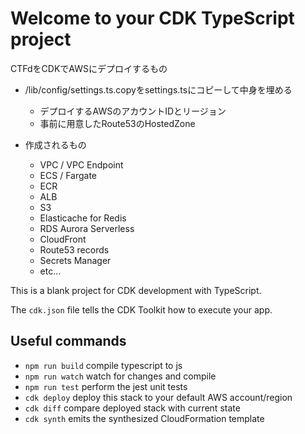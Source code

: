 # Welcome to your CDK TypeScript project

CTFdをCDKでAWSにデプロイするもの

- /lib/config/settings.ts.copyをsettings.tsにコピーして中身を埋める
  - デプロイするAWSのアカウントIDとリージョン
  - 事前に用意したRoute53のHostedZone

- 作成されるもの
  - VPC / VPC Endpoint
  - ECS / Fargate
  - ECR
  - ALB
  - S3
  - Elasticache for Redis
  - RDS Aurora Serverless
  - CloudFront
  - Route53 records
  - Secrets Manager
  - etc...

This is a blank project for CDK development with TypeScript.

The `cdk.json` file tells the CDK Toolkit how to execute your app.

## Useful commands

* `npm run build`   compile typescript to js
* `npm run watch`   watch for changes and compile
* `npm run test`    perform the jest unit tests
* `cdk deploy`      deploy this stack to your default AWS account/region
* `cdk diff`        compare deployed stack with current state
* `cdk synth`       emits the synthesized CloudFormation template
